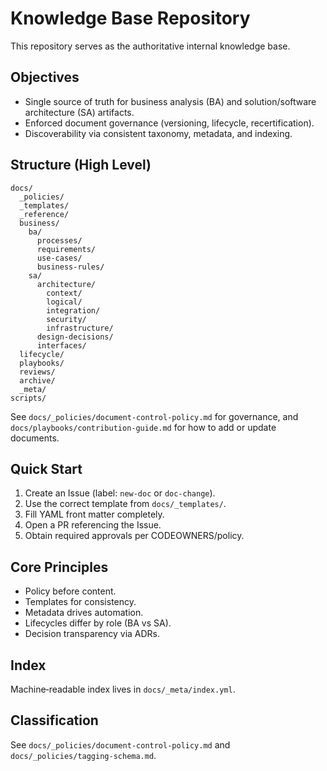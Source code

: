 # Knowledge Base Repository

This repository serves as the authoritative internal knowledge base.

## Objectives
- Single source of truth for business analysis (BA) and solution/software architecture (SA) artifacts.
- Enforced document governance (versioning, lifecycle, recertification).
- Discoverability via consistent taxonomy, metadata, and indexing.

## Structure (High Level)
```
docs/
  _policies/
  _templates/
  _reference/
  business/
    ba/
      processes/
      requirements/
      use-cases/
      business-rules/
    sa/
      architecture/
        context/
        logical/
        integration/
        security/
        infrastructure/
      design-decisions/
      interfaces/
  lifecycle/
  playbooks/
  reviews/
  archive/
  _meta/
scripts/
```

See `docs/_policies/document-control-policy.md` for governance, and `docs/playbooks/contribution-guide.md` for how to add or update documents.

## Quick Start
1. Create an Issue (label: `new-doc` or `doc-change`).
2. Use the correct template from `docs/_templates/`.
3. Fill YAML front matter completely.
4. Open a PR referencing the Issue.
5. Obtain required approvals per CODEOWNERS/policy.

## Core Principles
- Policy before content.
- Templates for consistency.
- Metadata drives automation.
- Lifecycles differ by role (BA vs SA).
- Decision transparency via ADRs.

## Index
Machine‑readable index lives in `docs/_meta/index.yml`.

## Classification
See `docs/_policies/document-control-policy.md` and `docs/_policies/tagging-schema.md`.  
